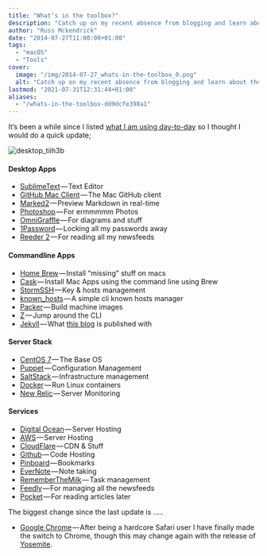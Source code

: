 ```yaml
---
title: "What’s in the toolbox?"
description: "Catch up on my recent absence from blogging and learn about the highlights, including the release of Docker 1.0, CentOS 7, updates to the site's theme, and new music releases. Plus, explore my blog post on multi-factor authentication in AWS."
author: "Russ Mckendrick"
date: "2014-07-27T11:00:00+01:00"
tags:
  - "macOS"
  - "Tools"
cover:
  image: "/img/2014-07-27_whats-in-the-toolbox_0.png"
  alt: "Catch up on my recent absence from blogging and learn about the highlights, including the release of Docker 1.0, CentOS 7, updates to the site's theme, and new music releases. Plus, explore my blog post on multi-factor authentication in AWS."
lastmod: "2021-07-31T12:31:44+01:00"
aliases:
  - "/whats-in-the-toolbox-dd9dcfe398a1"
---
```


It’s been a while since I listed [what I am using day-to-day](/2013/11/17/stuff-i-use/) so I thought I would do a quick update;

![desktop_tiih3b](/img/2014-07-27_whats-in-the-toolbox_1.png)

#### Desktop Apps

- [SublimeText](http://www.sublimetext.com) — Text Editor
- [GitHub Mac Client](http://mac.github.com) — The Mac GitHub client
- [Marked2](http://marked2app.com/) — Preview Markdown in real-time
- [Photoshop](http://www.photoshop.com/products/photoshop) — For ermmmmm Photos
- [OmniGraffle](https://www.omnigroup.com/omnigraffle) — For diagrams and stuff
- [1Password](https://agilebits.com/onepassword/mac) — Locking all my passwords away
- [Reeder 2](http://reederapp.com/mac/) — For reading all my newsfeeds

#### Commandline Apps

- [Home Brew](http://brew.sh) — Install “missing” stuff on macs
- [Cask](http://caskroom.io/) — Install Mac Apps using the command line using Brew
- [StormSSH](https://github.com/emre/storm) — Key & hosts management
- [known_hosts](https://github.com/markmcconachie/known_hosts) — A simple cli known hosts manager
- [Packer](http://www.packer.io) — Build machine images
- [Z](https://github.com/rupa/z) — Jump around the CLI
- [Jekyll](http://jekyllrb.com/) — What [this blog](/2014/01/11/another-new-blog/) is published with

#### Server Stack

- [CentOS 7](http://centos.org) — The Base OS
- [Puppet](http://puppetlabs.com) — Configuration Management
- [SaltStack](http://www.saltstack.com/community/) — Infrastructure management
- [Docker](https://www.docker.com/) — Run Linux containers
- [New Relic](http://newrelic.com) — Server Monitoring

#### Services

- [Digital Ocean](https://www.digitalocean.com/?refcode=52ec4dc3647e) — Server Hosting
- [AWS](http://aws.amazon.com) — Server Hosting
- [CloudFlare](https://www.cloudflare.com) — CDN & Stuff
- [Github](https://github.com/russmckendrick) — Code Hosting
- [Pinboard](https://pinboard.in/) — Bookmarks
- [EverNote](https://www.evernote.com/) — Note taking
- [RememberTheMilk](https://www.rememberthemilk.com/) — Task management
- [Feedly](http://feedly.com/) — For managing all the newsfeeds
- [Pocket](http://getpocket.com/) — For reading articles later

The biggest change since the last update is …..

- [Google Chrome](https://www.google.com/intl/en_uk/chrome/browser/) — After being a hardcore Safari user I have finally made the switch to Chrome, though this may change again with the release of [Yosemite](https://www.apple.com/uk/osx/preview/).
